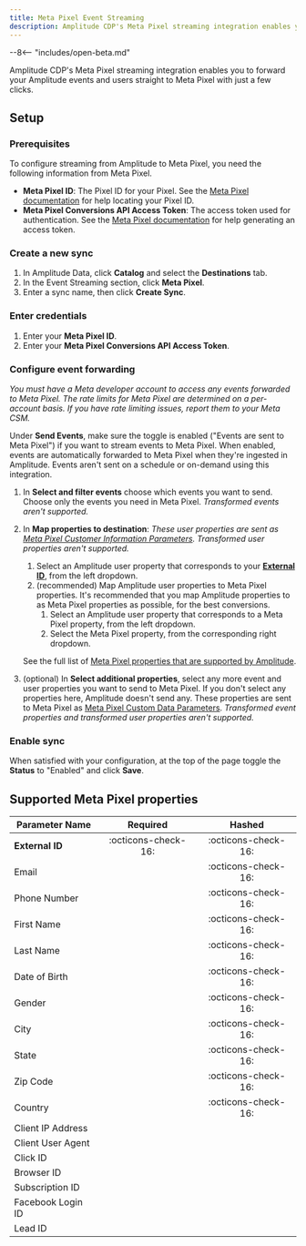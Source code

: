 ```yaml
---
title: Meta Pixel Event Streaming
description: Amplitude CDP's Meta Pixel streaming integration enables you to forward your Amplitude events and users straight to Meta Pixel with just a few clicks.
---
```


--8<-- "includes/open-beta.md"

Amplitude CDP's Meta Pixel streaming integration enables you to forward your Amplitude events and users straight to Meta Pixel with just a few clicks.

## Setup

### Prerequisites

To configure streaming from Amplitude to Meta Pixel, you need the following information from Meta Pixel.

- **Meta Pixel ID**: The Pixel ID for your Pixel. See the [Meta Pixel documentation](https://developers.facebook.com/docs/marketing-api/conversions-api/get-started/#pixel-id) for help locating your Pixel ID.
- **Meta Pixel Conversions API Access Token**: The access token used for authentication. See the [Meta Pixel documentation](https://developers.facebook.com/docs/marketing-api/conversions-api/get-started/#access-token) for help generating an access token.

### Create a new sync

1. In Amplitude Data, click **Catalog** and select the **Destinations** tab.
2. In the Event Streaming section, click **Meta Pixel**.
3. Enter a sync name, then click **Create Sync**.

### Enter credentials

1. Enter your **Meta Pixel ID**.
2. Enter your **Meta Pixel Conversions API Access Token**.

### Configure event forwarding

_You must have a Meta developer account to access any events forwarded to Meta Pixel. The rate limits for Meta Pixel are determined on a per-account basis. If you have rate limiting issues, report them to your Meta CSM._

Under **Send Events**, make sure the toggle is enabled ("Events are sent to Meta Pixel") if you want to stream events to Meta Pixel. When enabled, events are automatically forwarded to Meta Pixel when they're ingested in Amplitude. Events aren't sent on a schedule or on-demand using this integration. 

1. In **Select and filter events** choose which events you want to send. Choose only the events you need in Meta Pixel. _Transformed events aren't supported._

2. In **Map properties to destination**:
    _These user properties are sent as [Meta Pixel Customer Information Parameters](https://developers.facebook.com/docs/marketing-api/conversions-api/parameters/customer-information-parameters/). Transformed user properties aren't supported._

    1. Select an Amplitude user property that corresponds to your [**External ID**](https://developers.facebook.com/docs/marketing-api/conversions-api/parameters/external-id/), from the left dropdown.
    2. (recommended) Map Amplitude user properties to Meta Pixel properties. It's recommended that you map Amplitude properties to as Meta Pixel properties as possible, for the best conversions.
        1. Select an Amplitude user property that corresponds to a Meta Pixel property, from the left dropdown.
        2. Select the Meta Pixel property, from the corresponding right dropdown.

    See the full list of [Meta Pixel properties that are supported by Amplitude](#supported-meta-pixel-properties).

3. (optional) In **Select additional properties**, select any more event and user properties you want to send to Meta Pixel. If you don't select any properties here, Amplitude doesn't send any. These properties are sent to Meta Pixel as [Meta Pixel Custom Data Parameters](https://developers.facebook.com/docs/marketing-api/conversions-api/parameters/custom-data). _Transformed event properties and transformed user properties aren't supported._

### Enable sync

When satisfied with your configuration, at the top of the page toggle the **Status** to "Enabled" and click **Save**.

## Supported Meta Pixel properties

| Parameter Name    | Required              | Hashed                |
|-------------------|:---------------------:|:---------------------:|
| **External ID**   | :octicons-check-16:   | :octicons-check-16:   |
| Email             |                       | :octicons-check-16:   |
| Phone Number      |                       | :octicons-check-16:   |
| First Name        |                       | :octicons-check-16:   |
| Last Name         |                       | :octicons-check-16:   |
| Date of Birth     |                       | :octicons-check-16:   |
| Gender            |                       | :octicons-check-16:   |
| City              |                       | :octicons-check-16:   |
| State             |                       | :octicons-check-16:   |
| Zip Code          |                       | :octicons-check-16:   |
| Country           |                       | :octicons-check-16:   |
| Client IP Address |                       |                       |
| Client User Agent |                       |                       |
| Click ID          |                       |                       |
| Browser ID        |                       |                       |
| Subscription ID   |                       |                       |
| Facebook Login ID |                       |                       |
| Lead ID           |                       |                       |
